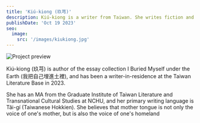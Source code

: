 ```yaml
---
title: 'Kiú-kiong (玖芎)'
description: Kiú-kiong is a writer from Taiwan. She writes fiction and nonfiction, in Mandarin and Tâi-gí.
publishDate: 'Oct 19 2023'
seo:
  image:
    src: '/images/kiukiong.jpg'
---
```


![Project preview](/images/kiukiong.jpg)

Kiú-kiong (玖芎) is author of the essay collection I Buried Myself under the Earth (我把自己埋進土裡), and has been a writer-in-residence at the Taiwan Literature Base in 2023.

She has an MA from the Graduate Institute of Taiwan Literature and Transnational Cultural Studies at NCHU, and her primary writing language is Tâi-gí (Taiwanese Hokkien). She believes that mother tongue is not only the voice of one's mother, but is also the voice of one's homeland

